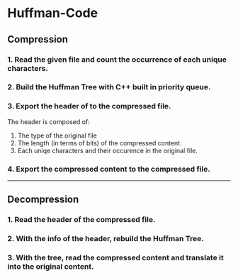 # Huffman-Code

## Compression
### 1. Read the given file and count the occurrence of each unique characters.

### 2. Build the Huffman Tree with C++ built in priority queue.

### 3. Export the header of to the compressed file.
The header is composed of:
1. The type of the original file
2. The length (in terms of bits) of the compressed content.
3. Each uniqe characters and their occurence in the original file.

### 4. Export the compressed content to the compressed file.

---

## Decompression
### 1. Read the header of the compressed file.

### 2. With the info of the header, rebuild the Huffman Tree.

### 3. With the tree, read the compressed content and translate it into the original content.
